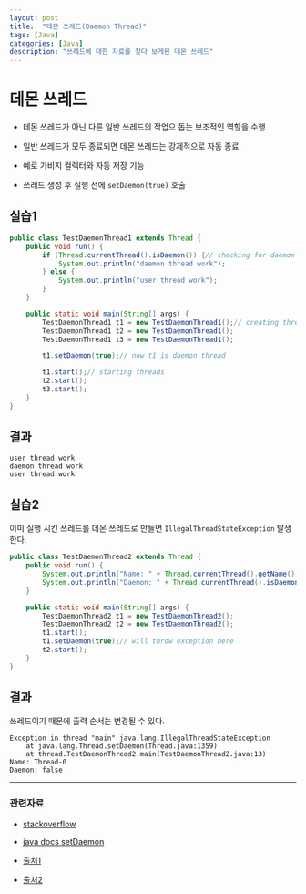 ```yaml
---
layout: post
title:  "데몬 쓰레드(Daemon Thread)"
tags: [Java]
categories: [Java]
description: "쓰레드에 대한 자료를 찾다 보게된 데몬 쓰레드"
---
```

데몬 쓰레드
==============

- 데몬 쓰레드가 아닌 다른 일반 쓰레드의 작업으 돕는 보조적인 역할을 수행  

- 일반 쓰레드가 모두 종료되면 데몬 쓰레드는 강제적으로 자동 종료  

- 예로 가비지 컬렉터와 자동 저장 기능  

- 쓰레드 생성 후 실행 전에 `setDaemon(true)` 호출  

## 실습1  

```java
public class TestDaemonThread1 extends Thread {
	public void run() {
		if (Thread.currentThread().isDaemon()) {// checking for daemon thread
			System.out.println("daemon thread work");
		} else {
			System.out.println("user thread work");
		}
	}

	public static void main(String[] args) {
		TestDaemonThread1 t1 = new TestDaemonThread1();// creating thread
		TestDaemonThread1 t2 = new TestDaemonThread1();
		TestDaemonThread1 t3 = new TestDaemonThread1();

		t1.setDaemon(true);// now t1 is daemon thread

		t1.start();// starting threads
		t2.start();
		t3.start();
	}
}
```

## 결과  

```
user thread work
daemon thread work
user thread work
```

## 실습2  

이미 실행 시킨 쓰레드를 데몬 쓰레드로 만들면 `IllegalThreadStateException` 발생 한다.

```java
public class TestDaemonThread2 extends Thread {
	public void run() {
		System.out.println("Name: " + Thread.currentThread().getName());
		System.out.println("Daemon: " + Thread.currentThread().isDaemon());
	}

	public static void main(String[] args) {
		TestDaemonThread2 t1 = new TestDaemonThread2();
		TestDaemonThread2 t2 = new TestDaemonThread2();
		t1.start();
		t1.setDaemon(true);// will throw exception here
		t2.start();
	}
}
```

## 결과  

쓰레드이기 때문에 출력 순서는 변경될 수 있다.

```
Exception in thread "main" java.lang.IllegalThreadStateException
	at java.lang.Thread.setDaemon(Thread.java:1359)
	at thread.TestDaemonThread2.main(TestDaemonThread2.java:13)
Name: Thread-0
Daemon: false
```

---

### 관련자료  

- [stackoverflow](https://stackoverflow.com/questions/2213340/what-is-daemon-thread-in-java/2213443)  

- [java docs setDaemon](https://docs.oracle.com/javase/6/docs/api/java/lang/Thread.html)  

- [출처1](https://www.javatpoint.com/daemon-thread)  

- [출처2](http://happyourlife.tistory.com/126)
